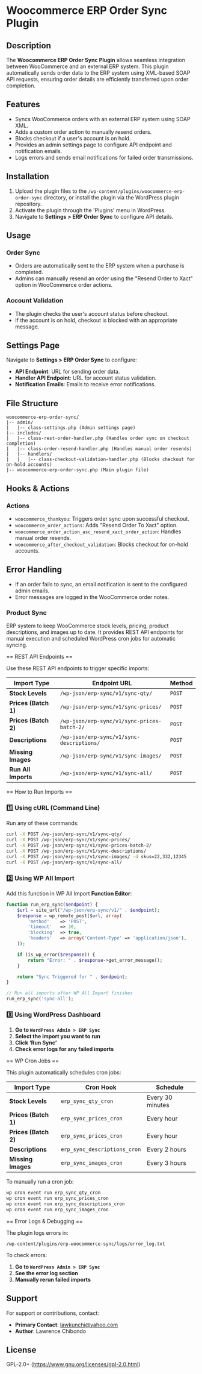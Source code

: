 # Woocommerce ERP Order Sync Plugin

## Description
The **Woocommerce ERP Order Sync Plugin** allows seamless integration between WooCommerce and an external ERP system. This plugin automatically sends order data to the ERP system using XML-based SOAP API requests, ensuring order details are efficiently transferred upon order completion.

## Features
- Syncs WooCommerce orders with an external ERP system using SOAP XML.
- Adds a custom order action to manually resend orders.
- Blocks checkout if a user's account is on hold.
- Provides an admin settings page to configure API endpoint and notification emails.
- Logs errors and sends email notifications for failed order transmissions.

## Installation
1. Upload the plugin files to the `/wp-content/plugins/woocommerce-erp-order-sync` directory, or install the plugin via the WordPress plugin repository.
2. Activate the plugin through the 'Plugins' menu in WordPress.
3. Navigate to **Settings > ERP Order Sync** to configure API details.

## Usage
### Order Sync
- Orders are automatically sent to the ERP system when a purchase is completed.
- Admins can manually resend an order using the "Resend Order to Xact" option in WooCommerce order actions.

### Account Validation
- The plugin checks the user's account status before checkout.
- If the account is on hold, checkout is blocked with an appropriate message.

## Settings Page
Navigate to **Settings > ERP Order Sync** to configure:
- **API Endpoint**: URL for sending order data.
- **Handler API Endpoint**: URL for account status validation.
- **Notification Emails**: Emails to receive error notifications.

## File Structure
```
woocommerce-erp-order-sync/
|-- admin/
|   |-- class-settings.php (Admin settings page)
|-- includes/
|   |-- class-rest-order-handler.php (Handles order sync on checkout completion)
|   |-- class-order-resend-handler.php (Handles manual order resends)
|   |-- handlers/
|   |   |-- class-checkout-validation-handler.php (Blocks checkout for on-hold accounts)
|-- woocommerce-erp-order-sync.php (Main plugin file)
```

## Hooks & Actions
### Actions
- `woocommerce_thankyou`: Triggers order sync upon successful checkout.
- `woocommerce_order_actions`: Adds "Resend Order To Xact" option.
- `woocommerce_order_action_asc_resend_xact_order_action`: Handles manual order resends.
- `woocommerce_after_checkout_validation`: Blocks checkout for on-hold accounts.

## Error Handling
- If an order fails to sync, an email notification is sent to the configured admin emails.
- Error messages are logged in the WooCommerce order notes.


### Product Sync

 ERP system to keep WooCommerce stock levels, pricing, product descriptions, and images up to date. It provides REST API endpoints for manual execution and scheduled WordPress cron jobs for automatic syncing.


== REST API Endpoints ==

Use these REST API endpoints to trigger specific imports:

| **Import Type**         | **Endpoint URL**                                       | **Method** |
|-------------------------|------------------------------------------------------|------------|
| **Stock Levels**        | `/wp-json/erp-sync/v1/sync-qty/`                     | `POST` |
| **Prices (Batch 1)**    | `/wp-json/erp-sync/v1/sync-prices/`                  | `POST` |
| **Prices (Batch 2)**    | `/wp-json/erp-sync/v1/sync-prices-batch-2/`          | `POST` |
| **Descriptions**        | `/wp-json/erp-sync/v1/sync-descriptions/`            | `POST` |
| **Missing Images**      | `/wp-json/erp-sync/v1/sync-images/`                  | `POST` |
| **Run All Imports**     | `/wp-json/erp-sync/v1/sync-all/`                     | `POST` |

== How to Run Imports ==

### **1️⃣ Using cURL (Command Line)**
Run any of these commands:

```bash
curl -X POST /wp-json/erp-sync/v1/sync-qty/
curl -X POST /wp-json/erp-sync/v1/sync-prices/
curl -X POST /wp-json/erp-sync/v1/sync-prices-batch-2/
curl -X POST /wp-json/erp-sync/v1/sync-descriptions/
curl -X POST /wp-json/erp-sync/v1/sync-images/ -d skus=22,332,12345  
curl -X POST /wp-json/erp-sync/v1/sync-all/

```

### **2️⃣ Using WP All Import**
Add this function in WP All Import **Function Editor**:

```php
function run_erp_sync($endpoint) {
    $url = site_url("/wp-json/erp-sync/v1/" . $endpoint);
    $response = wp_remote_post($url, array(
        'method'    => 'POST',
        'timeout'   => 30,
        'blocking'  => true,
        'headers'   => array('Content-Type' => 'application/json'),
    ));

    if (is_wp_error($response)) {
        return "Error: " . $response->get_error_message();
    }

    return "Sync Triggered for " . $endpoint;
}

// Run all imports after WP All Import finishes
run_erp_sync('sync-all');
```

### **3️⃣ Using WordPress Dashboard**
1. **Go to `WordPress Admin > ERP Sync`**
2. **Select the import you want to run**
3. **Click ‘Run Sync’**
4. **Check error logs for any failed imports**

== WP Cron Jobs ==

This plugin automatically schedules cron jobs:

| **Import Type**       | **Cron Hook**             | **Schedule** |
|----------------------|-------------------------|-------------|
| **Stock Levels**    | `erp_sync_qty_cron`     | Every 30 minutes |
| **Prices (Batch 1)** | `erp_sync_prices_cron` | Every hour |
| **Prices (Batch 2)** | `erp_sync_prices_cron` | Every hour |
| **Descriptions**    | `erp_sync_descriptions_cron` | Every 2 hours |
| **Missing Images**  | `erp_sync_images_cron`  | Every 3 hours |

To manually run a cron job:
```bash
wp cron event run erp_sync_qty_cron
wp cron event run erp_sync_prices_cron
wp cron event run erp_sync_descriptions_cron
wp cron event run erp_sync_images_cron
```

== Error Logs & Debugging ==

The plugin logs errors in:
```
/wp-content/plugins/erp-woocommerce-sync/logs/error_log.txt
```

To check errors:
1. **Go to `WordPress Admin > ERP Sync`**  
2. **See the error log section**  
3. **Manually rerun failed imports**  

## Support
For support or contributions, contact:
- **Primary Contact**: lawkunchi@yahoo.com
- **Author**: Lawrence Chibondo

## License
GPL-2.0+ (https://www.gnu.org/licenses/gpl-2.0.html)



